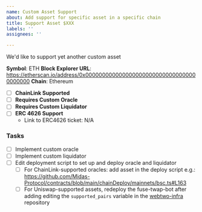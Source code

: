 ```yaml
---
name: Custom Asset Support
about: Add support for specific asset in a specific chain
title: Support Asset $XXX
labels: ''
assignees: ''

---
```


We'd like to support yet another custom asset

**Symbol**: ETH
**Block Explorer URL**:  https://etherscan.io/address/0x0000000000000000000000000000000000000000
**Chain**: Ethereum

- [ ] **ChainLink Supported**
- [ ] **Requires Custom Oracle** 
- [ ] **Requires Custom Liquidator**
- [ ] **ERC 4626 Support**
  - Link to ERC4626 ticket: N/A

### Tasks

- [ ] Implement custom oracle
- [ ] Implement custom liquidator
- [ ] Edit deployment script to set up and deploy oracle and liquidator
   - [ ] For ChainLink-supported oracles: add asset in the deploy script  e.g.: https://github.com/Midas-Protocol/contracts/blob/main/chainDeploy/mainnets/bsc.ts#L163
   - [ ] For Uniswap-supported assets, redeploy the fuse-twap-bot after adding editing the `supported_pairs` variable in the [webtwo-infra](https://github.com/Midas-Protocol/webtwo-infra#adding-a-twap-bot) repository
